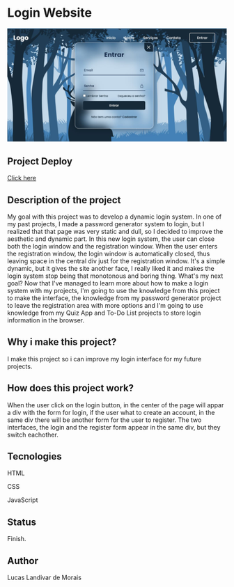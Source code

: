 <h1>Login Website</h1>
  <img src="img/d092f1cb-3c28-40e4-825c-8c328074ddff.jpg">

<h2>Project Deploy</h2>
 <a href="https://login-website-6gafghr5a-lucaslandivar.vercel.app">Click here</a>
  
<h2>Description of the project</h2>
<p>My goal with this project was to develop a dynamic login system. In one of my past projects, I made a password generator system to login, but I realized that that page was very static and dull, so I decided to improve the aesthetic and dynamic part.
In this new login system, the user can close both the login window and the registration window. When the user enters the registration window, the login window is automatically closed, thus leaving space in the central div just for the registration window.
It's a simple dynamic, but it gives the site another face, I really liked it and makes the login system stop being that monotonous and boring thing.
What's my next goal? Now that I've managed to learn more about how to make a login system with my projects, I'm going to use the knowledge from this project to make the interface, the knowledge from my password generator project to leave the registration area with more options and I'm going to use knowledge from my Quiz App and To-Do List projects to store login information in the browser.</p> 

<h2>Why i make this project?</h2>
<p>I make this project so i can improve my login interface for my future projects.</p>

<h2>How does this project work?</h2>
<P>When the user click on the login button, in the center of the page will appar a div with the form for login, if the user what to create an account, in the same div there will be another form for the user to register. The two interfaces, the login and the register form appear in the same div, but they switch eachother.</p>

<h2>Tecnologies</h2>
<p>HTML</p>
<p>CSS</p>
<p>JavaScript</p>

<h2>Status</h2>
<p>Finish.</p>

<h2>Author</h2>
<p>Lucas Landivar de Morais</p>
